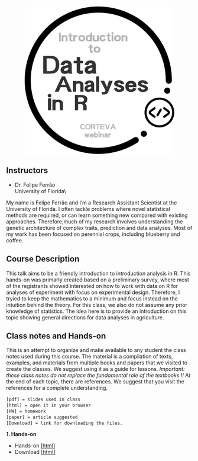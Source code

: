 <p align="center">
  <img src="./qgscan.png" />
</p>

## Instructors

- Dr. Felipe Ferrão\
University of Florida\

My name is Felipe Ferrão and I’m a Research Assistant Scientist at the University of Florida. I often tackle problems where novel statistical methods are required, or can learn something new compared with existing approaches. Therefore,much of my research involves understanding the genetic architecture of complex traits, prediction and data analyses. Most of my work has been focused on perennial crops, including blueberry and coffee.

## Course Description

This talk aims to be a friendly introduction to introduction analysis in R. This hands-on was primarly created based on a preliminary survey, where most of the registrants showed interested on how to work with data on R for analyses of experiment with focus on experimental design. Therefore, I tryied to keep the mathematics to a minimum and focus instead on the intuition behind the theory. For this class, we also do not assume any prior knowledge of statistics. The idea here is to provide an introduction on this topic showing general directions for data analyses in agriculture.

## Class notes and Hands-on

This is an attempt to organize and make available to any student the class notes used during this course. The material is a compilation of texts, examples, and materials from multiple books and papers that we visited to create the classes. We suggest using it as a guide for lessons. *Important: these class notes do not replace the fundamental role of the textbooks !!* At the end of each topic, there are references. We suggest that you visit the references for a complete understanding.

```
[pdf] = slides used in class
[html] = open it in your browser
[HW] = homework
[paper] = article suggested
[Download] = link for downloading the files. 
```

**1. Hands-on**

- Hands-on [[html]](https://htmlpreview.github.io/?https://github.com/lfelipe-ferrao/lfelipe-ferrao.github.io/blob/master/class/corteva/1.Phenotypic.html)
- Download [[html]](https://minhaskamal.github.io/DownGit/#/home?url=https://github.com/lfelipe-ferrao/lfelipe-ferrao.github.io/blob/master/class/corteva/1.Phenotypic.html)
